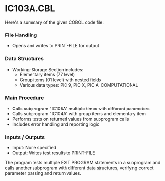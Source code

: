 # IC103A.CBL

Here's a summary of the given COBOL code file:

### File Handling
- Opens and writes to PRINT-FILE for output

### Data Structures
- Working-Storage Section includes:
  - Elementary items (77 level)
  - Group items (01 level) with nested fields
  - Various data types: PIC 9, PIC X, PIC A, COMPUTATIONAL

### Main Procedure
- Calls subprogram "IC105A" multiple times with different parameters
- Calls subprogram "IC104A" with group items and elementary item
- Performs tests on returned values from subprogram calls
- Includes error handling and reporting logic

### Inputs / Outputs
- Input: None specified
- Output: Writes test results to PRINT-FILE

The program tests multiple EXIT PROGRAM statements in a subprogram and calls another subprogram with different data structures, verifying correct parameter passing and return values.